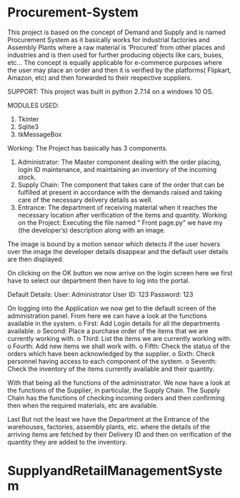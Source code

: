 # Procurement-System
This project is based on the concept of Demand and Supply and is named Procurement System as it basically works for industrial factories and Assembly Plants where a raw material is ‘Procured’ from other places and industries and is then used for further producing objects like cars, buses, etc… The concept is equally applicable for e-commerce purposes where the user may place an order and then it is verified by the platforms( Flipkart, Amazon, etc)  and then forwarded to their respective suppliers.

SUPPORT:
This project was built in python 2.7.14 on a windows 10 OS.

MODULES USED:
1.	Tkinter
2.	Sqlite3
3.	tkMessageBox

Working:
The Project has basically has 3 components. 
1.	Administrator: The Master component dealing with the order placing, login ID maintenance, and maintaining an inventory of the incoming stock.
2.	Supply Chain: The component that takes care of the order that can be fulfilled at present in accordance with the demands raised and taking care of the necessary delivery details as well.
3.	Entrance: The department of receiving material when it reaches the necessary location after verification of the items and quantity.
Working on the Project:
Executing the file named “ Front page.py” we have my (the developer’s) description along with an image. 
 
The image is bound by a motion sensor which detects if the user hovers over the image the developer details disappear and the default user details are then displayed.
 
On clicking on the OK button we now arrive on the login screen here we first have to select our department then have to log into the portal.

Default Details:
User: Administrator
User ID: 123
Password: 123
   
On logging into the Application we now get to the default screen of the administration panel. From here we can have a look at the functions available in the system. 
o	First: Add Login details for all the departments available.
o	Second: Place a purchase order of the items that we are currently working with.
o	Third: List the items we are currently working with.
o	Fourth: Add new items we shall work with.
o	Fifth: Check the status of the orders which have been acknowledged by the supplier.
o	Sixth: Check personnel having access to each component of the system.
o	Seventh: Check the inventory of the items currently available and their quantity.
 
 


With that being all the functions of the administrator. We now have a look at the functions of the Supplier, in particular, the Supply Chain. The Supply Chain has the functions of checking incoming orders and then confirming then when the required materials, etc are available.
 

Last But not the least we have the Department at the Entrance of the warehouses, factories, assembly plants, etc. where the details of the arriving items are fetched by their Delivery ID and then on verification of the quantity they are added to the inventory.
# SupplyandRetailManagementSystem
